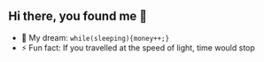 ## Hi there, you found me 👋
- 🌭 My dream: `while(sleeping){money++;}`
- ⚡ Fun fact: If you travelled at the speed of light, time would stop
